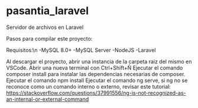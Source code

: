 # pasantia_laravel
Servidor de archivos en Laravel

Pasos para compilar este proyecto:

Requisitos:\n
-MySQL 8.0+
  -MySQL Server
-NodeJS
-Laravel

Al descargar el proyecto, abrir una instancia de la carpeta raiz del mismo en VSCode.
Abrir una nueva terminal con Ctrl+Shift+Ñ
Ejecutar el comando composer install para instalar las dependencias necesarias de composer.
Ejecutar el comando npm install
Ejecutar el comando ng serve, si ng no se reconoce como un comando interno o externo, revisar este tutorial: https://stackoverflow.com/questions/37991556/ng-is-not-recognized-as-an-internal-or-external-command
